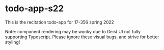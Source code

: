 # todo-app-s22
This is the recitation todo-app for 17-356 spring 2022


Note: component rendering may be wonky due to Geist UI not fully supporting Typescript. Please ignore these visual bugs, and strive for better styling!
